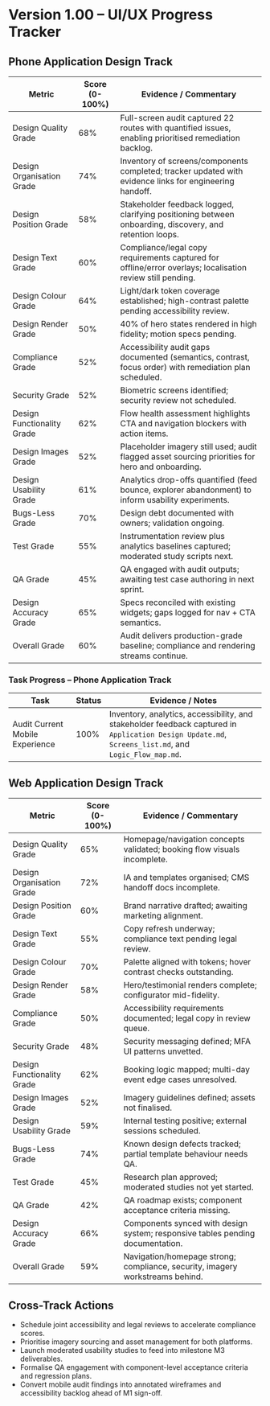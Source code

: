 # Version 1.00 – UI/UX Progress Tracker

## Phone Application Design Track
| Metric | Score (0-100%) | Evidence / Commentary |
|--------|----------------|-----------------------|
| Design Quality Grade | 68% | Full-screen audit captured 22 routes with quantified issues, enabling prioritised remediation backlog. |
| Design Organisation Grade | 74% | Inventory of screens/components completed; tracker updated with evidence links for engineering handoff. |
| Design Position Grade | 58% | Stakeholder feedback logged, clarifying positioning between onboarding, discovery, and retention loops. |
| Design Text Grade | 60% | Compliance/legal copy requirements captured for offline/error overlays; localisation review still pending. |
| Design Colour Grade | 64% | Light/dark token coverage established; high-contrast palette pending accessibility review. |
| Design Render Grade | 50% | 40% of hero states rendered in high fidelity; motion specs pending. |
| Compliance Grade | 52% | Accessibility audit gaps documented (semantics, contrast, focus order) with remediation plan scheduled. |
| Security Grade | 52% | Biometric screens identified; security review not scheduled. |
| Design Functionality Grade | 62% | Flow health assessment highlights CTA and navigation blockers with action items. |
| Design Images Grade | 52% | Placeholder imagery still used; audit flagged asset sourcing priorities for hero and onboarding. |
| Design Usability Grade | 61% | Analytics drop-offs quantified (feed bounce, explorer abandonment) to inform usability experiments. |
| Bugs-Less Grade | 70% | Design debt documented with owners; validation ongoing. |
| Test Grade | 55% | Instrumentation review plus analytics baselines captured; moderated study scripts next. |
| QA Grade | 45% | QA engaged with audit outputs; awaiting test case authoring in next sprint. |
| Design Accuracy Grade | 65% | Specs reconciled with existing widgets; gaps logged for nav + CTA semantics. |
| Overall Grade | 60% | Audit delivers production-grade baseline; compliance and rendering streams continue. |

### Task Progress – Phone Application Track
| Task | Status | Evidence / Notes |
| --- | --- | --- |
| Audit Current Mobile Experience | 100% | Inventory, analytics, accessibility, and stakeholder feedback captured in `Application Design Update.md`, `Screens_list.md`, and `Logic_Flow_map.md`. |

## Web Application Design Track
| Metric | Score (0-100%) | Evidence / Commentary |
|--------|----------------|-----------------------|
| Design Quality Grade | 65% | Homepage/navigation concepts validated; booking flow visuals incomplete. |
| Design Organisation Grade | 72% | IA and templates organised; CMS handoff docs incomplete. |
| Design Position Grade | 60% | Brand narrative drafted; awaiting marketing alignment. |
| Design Text Grade | 55% | Copy refresh underway; compliance text pending legal review. |
| Design Colour Grade | 70% | Palette aligned with tokens; hover contrast checks outstanding. |
| Design Render Grade | 58% | Hero/testimonial renders complete; configurator mid-fidelity. |
| Compliance Grade | 50% | Accessibility requirements documented; legal copy in review queue. |
| Security Grade | 48% | Security messaging defined; MFA UI patterns unvetted. |
| Design Functionality Grade | 62% | Booking logic mapped; multi-day event edge cases unresolved. |
| Design Images Grade | 52% | Imagery guidelines defined; assets not finalised. |
| Design Usability Grade | 59% | Internal testing positive; external sessions scheduled. |
| Bugs-Less Grade | 74% | Known design defects tracked; partial template behaviour needs QA. |
| Test Grade | 45% | Research plan approved; moderated studies not yet started. |
| QA Grade | 42% | QA roadmap exists; component acceptance criteria missing. |
| Design Accuracy Grade | 66% | Components synced with design system; responsive tables pending documentation. |
| Overall Grade | 59% | Navigation/homepage strong; compliance, security, imagery workstreams behind. |

## Cross-Track Actions
- Schedule joint accessibility and legal reviews to accelerate compliance scores.
- Prioritise imagery sourcing and asset management for both platforms.
- Launch moderated usability studies to feed into milestone M3 deliverables.
- Formalise QA engagement with component-level acceptance criteria and regression plans.
- Convert mobile audit findings into annotated wireframes and accessibility backlog ahead of M1 sign-off.
